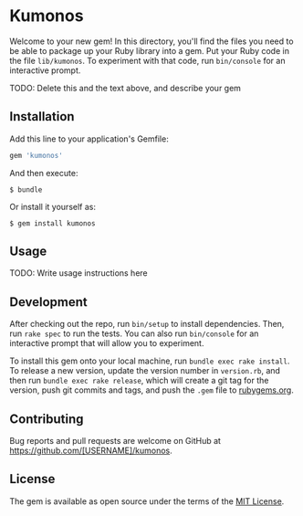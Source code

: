 # Kumonos

Welcome to your new gem! In this directory, you'll find the files you need to be able to package up your Ruby library into a gem. Put your Ruby code in the file `lib/kumonos`. To experiment with that code, run `bin/console` for an interactive prompt.

TODO: Delete this and the text above, and describe your gem

## Installation

Add this line to your application's Gemfile:

```ruby
gem 'kumonos'
```

And then execute:

    $ bundle

Or install it yourself as:

    $ gem install kumonos

## Usage

TODO: Write usage instructions here

## Development

After checking out the repo, run `bin/setup` to install dependencies. Then, run `rake spec` to run the tests. You can also run `bin/console` for an interactive prompt that will allow you to experiment.

To install this gem onto your local machine, run `bundle exec rake install`. To release a new version, update the version number in `version.rb`, and then run `bundle exec rake release`, which will create a git tag for the version, push git commits and tags, and push the `.gem` file to [rubygems.org](https://rubygems.org).

## Contributing

Bug reports and pull requests are welcome on GitHub at https://github.com/[USERNAME]/kumonos.

## License

The gem is available as open source under the terms of the [MIT License](https://opensource.org/licenses/MIT).
